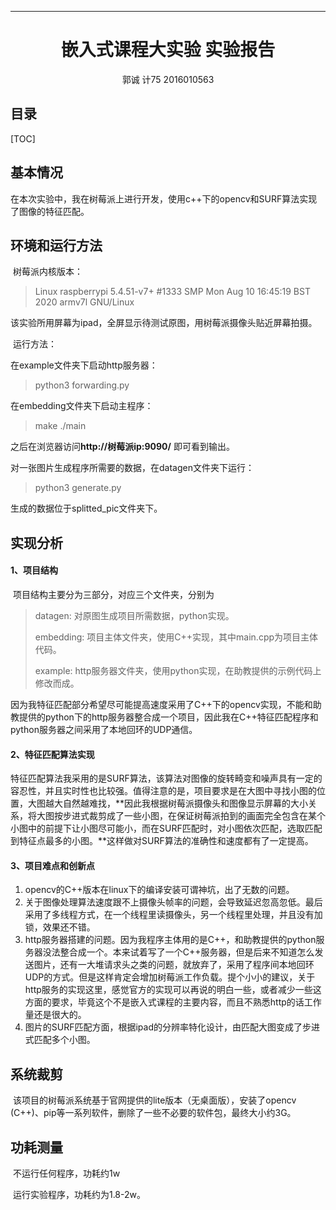 <center>
<hr>
<h1>
嵌入式课程大实验 实验报告
</h1>
    郭诚 计75 2016010563<br>
</center>

## 目录


[TOC]



## 基本情况

​		在本次实验中，我在树莓派上进行开发，使用c++下的opencv和SURF算法实现了图像的特征匹配。



## 环境和运行方法

​		树莓派内核版本：

> Linux raspberrypi 5.4.51-v7+ #1333 SMP Mon Aug 10 16:45:19 BST 2020 armv7l GNU/Linux

该实验所用屏幕为ipad，全屏显示待测试原图，用树莓派摄像头贴近屏幕拍摄。

​		运行方法：

在example文件夹下启动http服务器：

> python3 forwarding.py

在embedding文件夹下启动主程序：

> make
> ./main

之后在浏览器访问**http://树莓派ip:9090/** 即可看到输出。

对一张图片生成程序所需要的数据，在datagen文件夹下运行：

> python3 generate.py

生成的数据位于splitted_pic文件夹下。



## 实现分析

#### 1、项目结构

​		项目结构主要分为三部分，对应三个文件夹，分别为

> datagen: 对原图生成项目所需数据，python实现。
>
> embedding: 项目主体文件夹，使用C++实现，其中main.cpp为项目主体代码。
>
> example: http服务器文件夹，使用python实现，在助教提供的示例代码上修改而成。

​		因为我特征匹配部分希望尽可能提高速度采用了C++下的opencv实现，不能和助教提供的python下的http服务器整合成一个项目，因此我在C++特征匹配程序和python服务器之间采用了本地回环的UDP通信。



#### 2、特征匹配算法实现

​		特征匹配算法我采用的是SURF算法，该算法对图像的旋转畸变和噪声具有一定的容忍性，并且实时性也比较强。值得注意的是，项目要求是在大图中寻找小图的位置，大图越大自然越难找，**因此我根据树莓派摄像头和图像显示屏幕的大小关系，将大图按步进式裁剪成了一些小图，在保证树莓派拍到的画面完全包含在某个小图中的前提下让小图尽可能小，而在SURF匹配时，对小图依次匹配，选取匹配到特征点最多的小图。**这样做对SURF算法的准确性和速度都有了一定提高。




#### 3、项目难点和创新点

1. opencv的C++版本在linux下的编译安装可谓神坑，出了无数的问题。
2. 关于图像处理算法速度跟不上摄像头帧率的问题，会导致延迟忽高忽低。最后采用了多线程方式，在一个线程里读摄像头，另一个线程里处理，并且没有加锁，效果还不错。
3. http服务器搭建的问题。因为我程序主体用的是C++，和助教提供的python服务器没法整合成一个。本来试着写了一个C++服务器，但是后来不知道怎么发送图片，还有一大堆请求头之类的问题，就放弃了，采用了程序间本地回环UDP的方式。但是这样肯定会增加树莓派工作负载。提个小小的建议，关于http服务的实现这里，感觉官方的实现可以再说的明白一些，或者减少一些这方面的要求，毕竟这个不是嵌入式课程的主要内容，而且不熟悉http的话工作量还是很大的。
4. 图片的SURF匹配方面，根据ipad的分辨率特化设计，由匹配大图变成了步进式匹配多个小图。



## 系统裁剪

​		该项目的树莓派系统基于官网提供的lite版本（无桌面版），安装了opencv (C++)、pip等一系列软件，删除了一些不必要的软件包，最终大小约3G。



## 功耗测量

​		不运行任何程序，功耗约1w

​		运行实验程序，功耗约为1.8-2w。